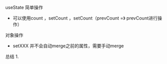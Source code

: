 useState
简单操作
- 可以使用count ，setCount ，setCount（prevCount =》 prevCount进行操作）

对象操作
- setXXX 并不会自动merge之前的属性，需要手动merge 

总结
1.
